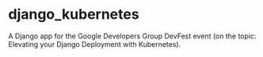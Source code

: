 # django_kubernetes
A Django app for the Google Developers Group DevFest event (on the topic: Elevating your Django Deployment with Kubernetes).
